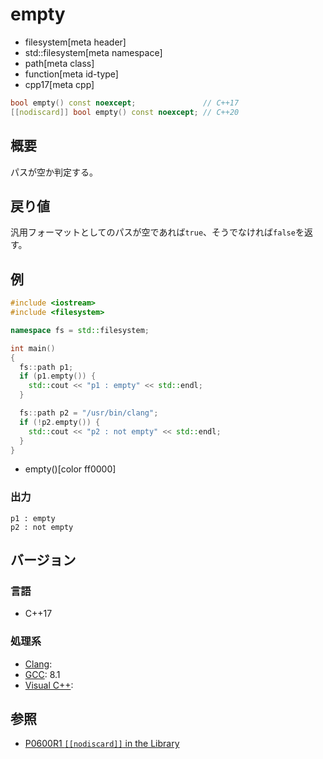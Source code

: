 # empty
* filesystem[meta header]
* std::filesystem[meta namespace]
* path[meta class]
* function[meta id-type]
* cpp17[meta cpp]

```cpp
bool empty() const noexcept;               // C++17
[[nodiscard]] bool empty() const noexcept; // C++20
```

## 概要
パスが空か判定する。


## 戻り値
汎用フォーマットとしてのパスが空であれば`true`、そうでなければ`false`を返す。


## 例
```cpp example
#include <iostream>
#include <filesystem>

namespace fs = std::filesystem;

int main()
{
  fs::path p1;
  if (p1.empty()) {
    std::cout << "p1 : empty" << std::endl;
  }

  fs::path p2 = "/usr/bin/clang";
  if (!p2.empty()) {
    std::cout << "p2 : not empty" << std::endl;
  }
}
```
* empty()[color ff0000]

### 出力
```
p1 : empty
p2 : not empty
```

## バージョン
### 言語
- C++17

### 処理系
- [Clang](/implementation.md#clang):
- [GCC](/implementation.md#gcc): 8.1
- [Visual C++](/implementation.md#visual_cpp):


## 参照
- [P0600R1 `[[nodiscard]]` in the Library](http://www.open-std.org/jtc1/sc22/wg21/docs/papers/2017/p0600r1.pdf)
